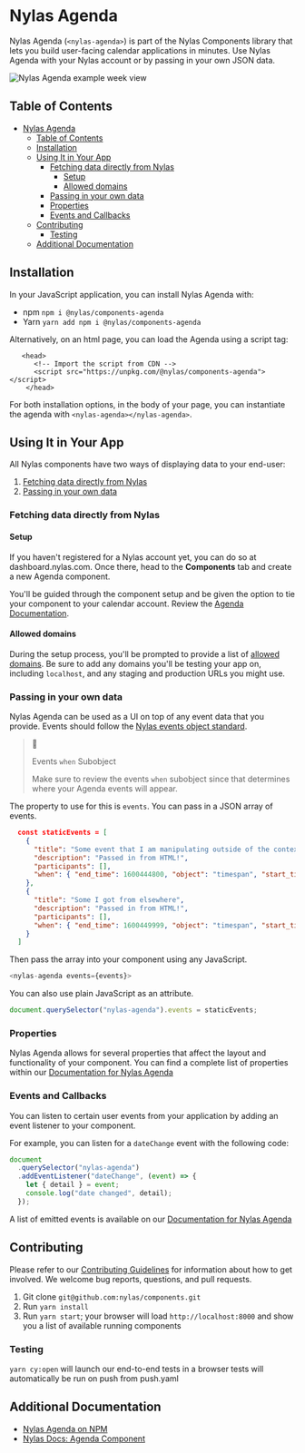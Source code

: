# Nylas Agenda

Nylas Agenda (`<nylas-agenda>`) is part of the Nylas Components library that lets you build user-facing calendar applications in minutes. Use Nylas Agenda with your Nylas account or by passing in your own JSON data.

![Nylas Agenda example week view](sample.png)

## Table of Contents

- [Nylas Agenda](#nylas-agenda)
  - [Table of Contents](#table-of-contents)
  - [Installation](#installation)
  - [Using It in Your App](#using-it-in-your-app)
    - [Fetching data directly from Nylas](#fetching-data-directly-from-nylas)
      - [Setup](#setup)
      - [Allowed domains](#allowed-domains)
    - [Passing in your own data](#passing-in-your-own-data)
    - [Properties](#properties)
    - [Events and Callbacks](#events-and-callbacks)
  - [Contributing](#contributing)
    - [Testing](#testing)
  - [Additional Documentation](#additional-documentation)

## Installation

In your JavaScript application, you can install Nylas Agenda with:

- npm `npm i @nylas/components-agenda`
- Yarn `yarn add npm i @nylas/components-agenda`

Alternatively, on an html page, you can load the Agenda using a script tag:

```
   <head>
      <!-- Import the script from CDN -->
      <script src="https://unpkg.com/@nylas/components-agenda"></script>
    </head>
```

For both installation options, in the body of your page, you can instantiate the agenda with `<nylas-agenda></nylas-agenda>`.

## Using It in Your App

All Nylas components have two ways of displaying data to your end-user:

1. [Fetching data directly from Nylas](#fetching-data-directly-from-nylas)
2. [Passing in your own data](#passing-in-your-own-data)

### Fetching data directly from Nylas

#### Setup

If you haven't registered for a Nylas account yet, you can do so at dashboard.nylas.com. Once there, head to the **Components** tab and create a new Agenda component.

You'll be guided through the component setup and be given the option to tie your component to your calendar account. Review the [Agenda Documentation](https://developer.nylas.com/docs/user-experience/components/agenda-component/).

#### Allowed domains

During the setup process, you'll be prompted to provide a list of [allowed domains](https://developer.nylas.com/docs/user-experience/components/agenda-component/#allowed-domains). Be sure to add any domains you'll be testing your app on, including `localhost`, and any staging and production URLs you might use.

### Passing in your own data

Nylas Agenda can be used as a UI on top of any event data that you provide. Events should follow the [Nylas events object standard](https://developer.nylas.com/docs/api/#tag--Events--events-object).

> :bell:
>
> Events `when` Subobject
>
> Make sure to review the events `when` subobject since that determines where your Agenda events will appear.

The property to use for this is `events`. You can pass in a JSON array of events.

```json
  const staticEvents = [
    {
      "title": "Some event that I am manipulating outside of the context of Nylas",
      "description": "Passed in from HTML!",
      "participants": [],
      "when": { "end_time": 1600444800, "object": "timespan", "start_time": 1600438500 }
    },
    {
      "title": "Some I got from elsewhere",
      "description": "Passed in from HTML!",
      "participants": [],
      "when": { "end_time": 1600449999, "object": "timespan", "start_time": 1600448500 }
    }
  ]
```

Then pass the array into your component using any JavaScript.

```js
<nylas-agenda events={events}>
```

You can also use plain JavaScript as an attribute.

```js
document.querySelector("nylas-agenda").events = staticEvents;
```

### Properties

Nylas Agenda allows for several properties that affect the layout and functionality of your component. You can find a complete list of properties within our [Documentation for Nylas Agenda](https://developer.nylas.com/docs/user-experience/components/agenda-component/#application-component-display-options)

### Events and Callbacks

You can listen to certain user events from your application by adding an event listener to your component.

For example, you can listen for a `dateChange` event with the following code:

```js
document
  .querySelector("nylas-agenda")
  .addEventListener("dateChange", (event) => {
    let { detail } = event;
    console.log("date changed", detail);
  });
```

A list of emitted events is available on our [Documentation for Nylas Agenda](https://developer.nylas.com/docs/user-experience/components/agenda-component/#custom-callbacks)

## Contributing

Please refer to our [Contributing Guidelines](CONTRIBUTING.md) for information about how to get involved. We welcome bug reports, questions, and pull requests.

1. Git clone `git@github.com:nylas/components.git`
2. Run `yarn install`
3. Run `yarn start`; your browser will load `http://localhost:8000` and show you a list of available running components

### Testing

`yarn cy:open` will launch our end-to-end tests in a browser
tests will automatically be run on push from push.yaml

## Additional Documentation

- [Nylas Agenda on NPM](https://www.npmjs.com/package/@nylas/components-agenda)
- [Nylas Docs: Agenda Component](https://developer.nylas.com/docs/user-experience/components/agenda-component/)
